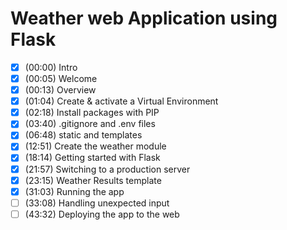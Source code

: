 # Weather web Application using Flask

- [x] (00:00) Intro
- [x] (00:05) Welcome
- [x] (00:13) Overview
- [x] (01:04) Create & activate a Virtual Environment
- [x] (02:18) Install packages with PIP
- [x] (03:40) .gitignore and .env files
- [x] (06:48) static and templates
- [x] (12:51) Create the weather module
- [x] (18:14) Getting started with Flask
- [x] (21:57) Switching to a production server
- [x] (23:15) Weather Results template
- [x] (31:03) Running the app
- [ ] (33:08) Handling unexpected input
- [ ] (43:32) Deploying the app to the web
